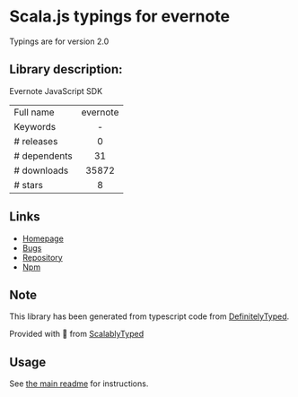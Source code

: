
# Scala.js typings for evernote

Typings are for version 2.0

## Library description:
Evernote JavaScript SDK

|                    |                 |
| ------------------ | :-------------: |
| Full name          | evernote |
| Keywords           | - |
| # releases         | 0 |
| # dependents       | 31 |
| # downloads        | 35872 |
| # stars            | 8 |

## Links
- [Homepage](https://github.com/evernote/evernote-sdk-js#readme)
- [Bugs](https://github.com/evernote/evernote-sdk-js/issues)
- [Repository](https://github.com/evernote/evernote-sdk-js)
- [Npm](https://www.npmjs.com/package/evernote)
    


## Note
This library has been generated from typescript code from [DefinitelyTyped](https://definitelytyped.org).

Provided with :purple_heart: from [ScalablyTyped](https://github.com/oyvindberg/ScalablyTyped)

## Usage
See [the main readme](../../readme.md) for instructions.


